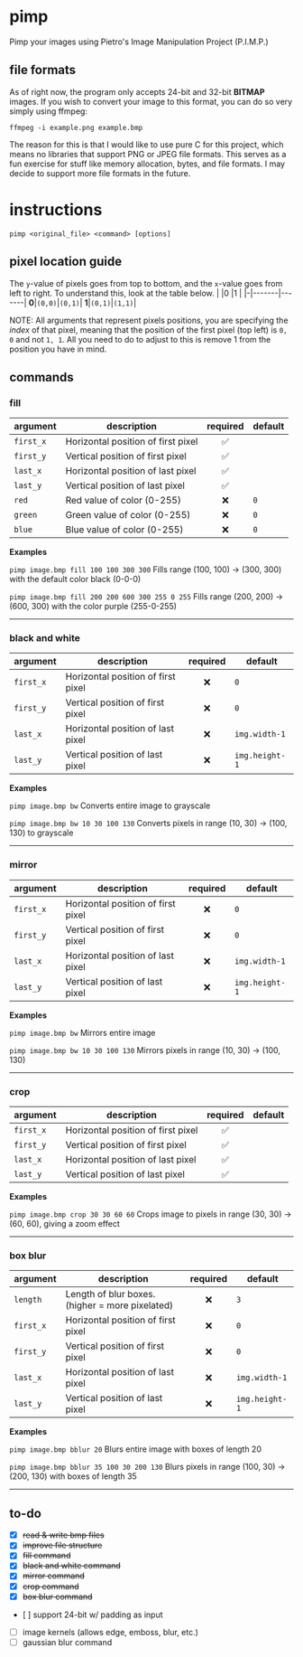 # pimp
Pimp your images using Pietro's Image Manipulation Project (P.I.M.P.)

## file formats
As of right now, the program only accepts 24-bit and 32-bit **BITMAP** images.
If you wish to convert your image to this format, you can do so very simply using ffmpeg:

`ffmpeg -i example.png example.bmp`

The reason for this is that I would like to use pure C for this project, which means no libraries that support PNG or JPEG file formats. 
This serves as a fun exercise for stuff like memory allocation, bytes, and file formats. I may decide to support more file formats in the future.

# instructions
`pimp <original_file> <command> [options]`

## pixel location guide

The `y`-value of pixels goes from top to bottom, and the `x`-value goes from left to right. To understand this, look at the table below.
| |0      |1      |
|-|-------|-------|
**0**|`(0,0)`|`(0,1)`|
**1**|`(0,1)`|`(1,1)`|

NOTE: All arguments that represent pixels positions, you are specifying the _index_ of that pixel, meaning that the position of the first pixel (top left) is `0, 0` and not `1, 1`. All you need to do to adjust to this is remove 1 from the position you have in mind.

## commands
### fill 
| argument | description | required | default | 
|----------|-------------|:--------:|---------|
| `first_x`  | Horizontal position of first pixel | ✅ | |
| `first_y`  | Vertical position of first pixel   | ✅ | |
| `last_x`   | Horizontal position of last pixel  | ✅ | |
| `last_y`   | Vertical position of last pixel    | ✅ | |
| `red`      | Red value of color (0-255)         |❌  | `0` |
| `green`    | Green value of color (0-255)       |❌  | `0` |
| `blue`     | Blue value of color (0-255)        |❌  | `0` |

**Examples**

`pimp image.bmp fill 100 100 300 300` Fills range (100, 100) -> (300, 300) with the default color black (0-0-0)

`pimp image.bmp fill 200 200 600 300 255 0 255` Fills range (200, 200) -> (600, 300) with the color purple (255-0-255)

---

### black and white
| argument | description | required | default | 
|----------|-------------|:--------:|---------|
| `first_x`  | Horizontal position of first pixel |❌| `0` |
| `first_y`  | Vertical position of first pixel   |❌| `0` |
| `last_x`   | Horizontal position of last pixel  |❌| `img.width-1` | 
| `last_y`   | Vertical position of last pixel    |❌| `img.height-1` |

**Examples**

`pimp image.bmp bw` Converts entire image to grayscale

`pimp image.bmp bw 10 30 100 130` Converts pixels in range (10, 30) -> (100, 130) to grayscale

---

### mirror
| argument | description | required | default | 
|----------|-------------|:--------:|---------|
| `first_x`  | Horizontal position of first pixel |❌| `0` |
| `first_y`  | Vertical position of first pixel   |❌| `0` |
| `last_x`   | Horizontal position of last pixel  |❌| `img.width-1` |
| `last_y`   | Vertical position of last pixel    |❌| `img.height-1` |

**Examples**

`pimp image.bmp bw` Mirrors entire image

`pimp image.bmp bw 10 30 100 130` Mirrors pixels in range (10, 30) -> (100, 130)

---

### crop
| argument | description | required | default | 
|----------|-------------|:--------:|---------|
| `first_x`  | Horizontal position of first pixel | ✅ |  |
| `first_y`  | Vertical position of first pixel   | ✅ |  |
| `last_x`   | Horizontal position of last pixel  | ✅ |  |
| `last_y`   | Vertical position of last pixel    | ✅ |  |

**Examples**

`pimp image.bmp crop 30 30 60 60` Crops image to pixels in range (30, 30) -> (60, 60), giving a zoom effect

---

### box blur
| argument | description | required | default | 
|----------|-------------|:--------:|---------|
| `length`   | Length of blur boxes. (higher = more pixelated) | ❌ | `3` |
| `first_x`  | Horizontal position of first pixel | ❌ | `0` |
| `first_y`  | Vertical position of first pixel   | ❌ | `0` |
| `last_x`   | Horizontal position of last pixel  | ❌ | `img.width-1` |
| `last_y`   | Vertical position of last pixel    | ❌ | `img.height-1` |

**Examples**

`pimp image.bmp bblur 20` Blurs entire image with boxes of length 20

`pimp image.bmp bblur 35 100 30 200 130` Blurs pixels in range (100, 30) -> (200, 130) with boxes of length 35

---


## to-do
- [x] ~~read & write bmp files~~
- [x] ~~improve file structure~~
- [x] ~~fill command~~
- [x] ~~black and white command~~
- [x] ~~mirror command~~
- [x] ~~crop command~~
- [x] ~~box blur command~~
- [ ] support 24-bit w/ padding as input
- [ ] image kernels (allows edge, emboss, blur, etc.)
- [ ] gaussian blur command
